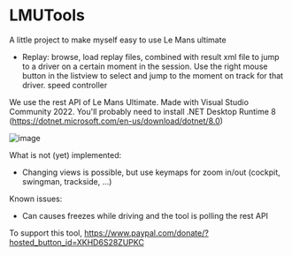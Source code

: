 # LMUTools

A little project to make myself easy to use Le Mans ultimate
- Replay: 
browse, load replay files, combined with result xml file to jump to a driver on a certain moment in the session. Use the right mouse button in the listview to select and jump to the moment on track for that driver.
speed controller

We use the rest API of Le Mans Ultimate.
Made with Visual Studio Community 2022.
You'll probably need to install .NET Desktop Runtime 8 (https://dotnet.microsoft.com/en-us/download/dotnet/8.0)

![image](https://github.com/JeGoBE8900/LMUTools/assets/168869412/81db2ff5-6eb0-4e2c-8d16-aebe0a5d48b9)


What is not (yet) implemented:
- Changing views is possible, but use keymaps for zoom in/out (cockpit, swingman, trackside, ...)

Known issues:
- Can causes freezes while driving and the tool is polling the rest API

To support this tool, https://www.paypal.com/donate/?hosted_button_id=XKHD6S28ZUPKC
